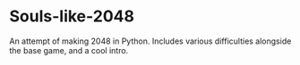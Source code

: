 # Souls-like-2048
An attempt of making 2048 in Python. Includes various difficulties alongside the base game, and a cool intro.
